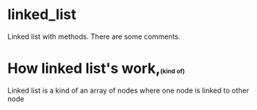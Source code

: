# linked_list
Linked list with methods.
There are some comments.
<h1> How linked list's work,<span style="font-size:12px" >(kind of)</span></h1>

<p> Linked list is a kind of an array of nodes where one node is linked to other node</p>
